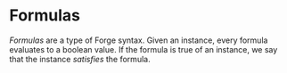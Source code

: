 # Formulas

_Formulas_ are a type of Forge syntax. Given an instance, every formula evaluates to a boolean value. If the formula is true of an instance, we say that the instance _satisfies_ the formula.

<!-- We will talk about _expressions_ after covering formulas, but you will see expressions (`<expr>`)
while we discuss formulas.  -->
